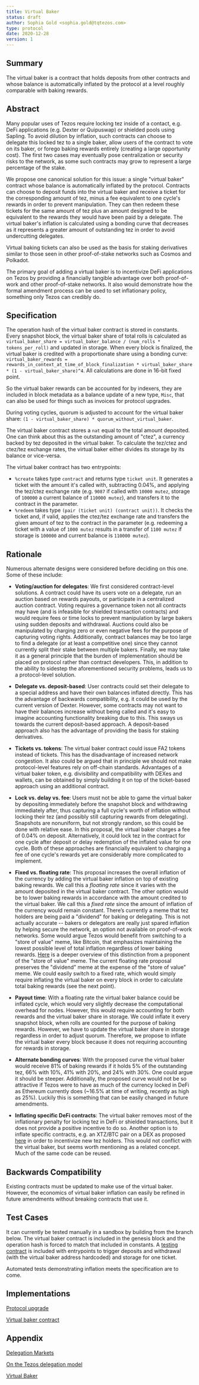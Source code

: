 ```yaml
---
title: Virtual Baker
status: draft
author: Sophia Gold <sophia.gold@tqtezos.com>
type: protocol
date: 2020-12-28
version: 1
---
```


## Summary

The virtual baker is a contract that holds deposits from other contracts and whose balance is automatically inflated by the protocol at a level roughly comparable with baking rewards.

## Abstract

Many popular uses of Tezos require locking tez inside of a contact, e.g. DeFi applications (e.g. Dexter or Quipuswap) or shielded pools using Sapling. To avoid dilution by inflation, such contracts can choose to delegate this locked tez to a single baker, allow users of the contract to vote on its baker, or forego baking rewards entirely (creating a large opportunity cost). The first two cases may eventually pose centralization or security risks to the network, as some such contracts may grow to represent a large percentage of the stake.

We propose one canonical solution for this issue: a single "virtual baker" contract whose balance is automatically inflated by the protocol. Contracts can choose to deposit funds into the virtual baker and receive a ticket for the corresponding amount of tez, minus a fee equivalent to one cycle's rewards in order to prevent manipulation. They can then redeem these tickets for the same amount of tez plus an amount designed to be equivalent to the rewards they would have been paid by a delegate. The virtual baker's inflation is calculated using a bonding curve that decreases as it represents a greater amount of outstanding tez in order to avoid undercutting delegates.

Virtual baking tickets can also be used as the basis for staking derivatives similar to those seen in other proof-of-stake networks such as Cosmos and Polkadot.

The primary goal of adding a virtual baker is to incentivize DeFi applications on Tezos by providing a financially tangible advantage over both proof-of-work and other proof-of-stake networks. It also would demonstrate how the formal amendment process can be used to set inflationary policy, something only Tezos can credibly do.

## Specification

The operation hash of the virtual baker contract is stored in constants. Every snapshot block, the virtual baker share of total rolls is calculated as `virtual_baker_share = virtual_baker_balance / (num_rolls * tokens_per_roll)` and updated in storage. When every block is finalized, the virtual baker is credited with a proportionate share using a bonding curve: `virtual_baker_rewards = rewards_in_context_at_time_of_block_finalization * virtual_baker_share * (1 - virtual_baker_share)^4`. All calculations are done in 16-bit fixed point. 

So the virtual baker rewards can be accounted for by indexers, they are included in block metadata as a balance update of a new type, `Misc`, that can also be used for things such as invoices for protocol upgrades.

During voting cycles, quorum is adjusted to account for the virtual baker share: `(1 - virtual_baker_share) * quorum_without_virtual_baker`.

The virtual baker contract stores a `nat` equal to the total amount deposited. One can think about this as the outstanding amount of "ctez", a currency backed by tez deposited in the virtual baker. To calculate the tez/ctez and ctez/tez exchange rates, the virtual baker either divides its storage by its balance or vice-versa.

The virtual baker contract has two entrypoints:
- `%create` takes type `contract` and returns type `ticket unit`. It generates a ticket with the amount it's called with, subtracting 0.04%, and applying the tez/ctez exchange rate (e.g. `9087` if called with `10000 mutez`, storage of `100000` a current balance of `110000 mutez`), and transfers it to the contract in the parameter.
- `%redeem` takes type `(pair (ticket unit) (contract unit))`. It checks the ticket and, if valid, applies the ctez/tez exchange rate and transfers the given amount of tez to the contract in the parameter (e.g. redeeming a ticket with a value of `1000 mutez` results in a transfer of `1100 mutez` if storage is `100000` and current balance is `110000 mutez`).

## Rationale

Numerous alternate designs were considered before deciding on this one. Some of these include:

- __Voting/auction for delegates__: We first considered contract-level solutions. A contract could have its users vote on a delegate, run an auction based on rewards payouts, or participate in a centralized auction contract. Voting requires a governance token not all contracts may have (and is infeasible for shielded transaction contracts) and would require fees or time locks to prevent manipulation by large bakers using sudden deposits and withdrawal. Auctions could also be manipulated by charging zero or even negative fees for the purpose of capturing voting rights. Additionally, contract balances may be too large to find a delegate (or at least a competitive one) since they cannot currently split their stake between multiple bakers. Finally, we may take it as a general principle that the burden of implementation should be placed on protocol rather than contract developers. This, in addition to the ability to sidestep the aforementioned security problems, leads us to a protocol-level solution.

- __Delegate vs. deposit-based__: User contracts could set their delegate to a special address and have their own balances inflated directly. This has the advantage of backwards compatibility, e.g. it could be used by the current version of Dexter. However, some contracts may not want to have their balances increase without being called and it's easy to imagine accounting functionality breaking due to this. This sways us towards the current deposit-based approach. A deposit-based approach also has the advantage of providing the basis for staking derivatives.

- __Tickets vs. tokens__: The virtual baker contract could issue FA2 tokens instead of tickets. This has the disadvantage of increased network congestion. It also could be argued that in principle we should not make protocol-level features rely on off-chain standards. Advantages of a virtual baker token, e.g. divisibility and compatibility with DEXes and wallets, can be obtained by simply building it on top of the ticket-based approach using an additional contract.

- __Lock vs. delay vs. fee__: Users must not be able to game the virtual baker by depositing immediately before the snapshot block and withdrawing immediately after, thus capturing a full cycle's worth of inflation without locking their tez (and possibly still capturing rewards from delegating). Snapshots are nonuniform, but not strongly random, so this could be done with relative ease. In this proposal, the virtual baker charges a fee of 0.04% on deposit. Alternatively, it could lock tez in the contract for one cycle after deposit or delay redemption of the inflated value for one cycle. Both of these approaches are financially equivalent to charging a fee of one cycle's rewards yet are considerably more complicated to implement.

- __Fixed vs. floating rate__: This proposal increases the overall inflation of the currency by adding the virtual baker inflation on top of existing baking rewards. We call this a _floating rate_ since it varies with the amount deposited in the virtual baker contract. The other option would be to lower baking rewards in accordance with the amount credited to the virtual baker. We call this a _fixed rate_ since the amount of inflation of the currency would remain constant. There’s currently a meme that tez holders are being paid a "dividend" for baking or delegating. This is not actually accurate -- bakers or delegators are really just spared inflation by helping secure the network, an option not available on proof-of-work networks. Some would argue Tezos would benefit from switching to a "store of value" meme, like Bitcoin, that emphasizes maintaining the lowest possible level of total inflation regardless of lower baking rewards. [Here](http://ex.rs/on-supply-caps/) is a deeper overview of this distinction from a proponent of the "store of value" meme. The current floating rate proposal preserves the "dividend" meme at the expense of the "store of value" meme. We could easily switch to a fixed rate, which would simply require inflating the virtual baker on every block in order to calculate total baking rewards (see the next point).

- __Payout time__: With a floating rate the virtual baker balance could be inflated cycle, which would very slightly decrease the computational overhead for nodes. However, this would require accounting for both rewards and the virtual baker share in storage. We could inflate it every snapshot block, when rolls are counted for the purpose of baking rewards. However, we have to update the virtual baker share in storage regardless in order to adjust quorum. Therefore, we propose to inflate the virtual baker every block because it does not requiring accounting for rewards in storage.

- __Alternate bonding curves__: With the proposed curve the virtual baker would receive 81% of baking rewards if it holds 5% of the outstanding tez, 66% with 10%, 41% with 20%, and 24% with 30%. One could argue it should be steeper. Additionally, the proposed curve would not be so attractive if Tezos were to have as much of the currency locked in DeFi as Ethereum currently does (~16.5% at time of writing, recently as high as 25%). Luckily this is something that can be easily changed in future amendments.

- __Inflating specific DeFi contracts__: The virtual baker removes most of the inflationary penalty for locking tez in DeFi or shielded transactions, but it does not provide a positive incentive to do so. Another option is to inflate specific contracts, e.g. an XTZ/BTC pair on a DEX as proposed [here](https://forum.tezosagora.org/t/liquidity-mining-on-tezos/2529) in order to incentivize new tez holders. This would not conflict with the virtual baker, but seems worth mentioning as a related concept. Much of the same code can be reused.

## Backwards Compatibility

Existing contracts must be updated to make use of the virtual baker. However, the economics of virtual baker inflation can easily be refined in future amendments without breaking contracts that use it.

## Test Cases

It can currently be tested manually in a sandbox by building from the branch below. The virtual baker contract is included in the genesis block and the operation hash is forced to match that included in constants. A [testing contract](https://gitlab.com/sophiagold/tezos/-/blob/sophia/vbaker/src/proto_alpha/lib_protocol/test/contracts/vbakee.tz) is included with entrypoints to trigger deposits and withdrawal (with the virtual baker address hardcoded) and storage for one ticket.

Automated tests demonstrating inflation meets the specification are to come.

## Implementations

[Protocol upgrade](https://gitlab.com/sophiagold/tezos/-/tree/sophia/vbaker)

[Virtual baker contract](https://gitlab.com/sophiagold/tezos/-/blob/sophia/vbaker/src/proto_alpha/lib_protocol/test/contracts/vbaker.tz)

## Appendix

[Delegation Markets](https://forum.tezosagora.org/t/delegation-markets/1304)

[On the Tezos delegation model](https://forum.tezosagora.org/t/on-the-tezos-delegation-model/1562)

[Virtual Baker](https://forum.tezosagora.org/t/virtual-baker/1793)
